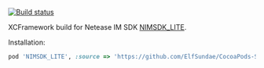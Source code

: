 [![Build status](https://github.com/ElfSundae/NIMSDK_LITE/workflows/Build/badge.svg)](https://github.com/ElfSundae/NIMSDK_LITE/actions?query=workflow%3ABuild)

XCFramework build for Netease IM SDK [NIMSDK_LITE](https://netease.im/im-sdk-demo).

Installation:

```ruby
pod 'NIMSDK_LITE', :source => 'https://github.com/ElfSundae/CocoaPods-Specs.git'
```
